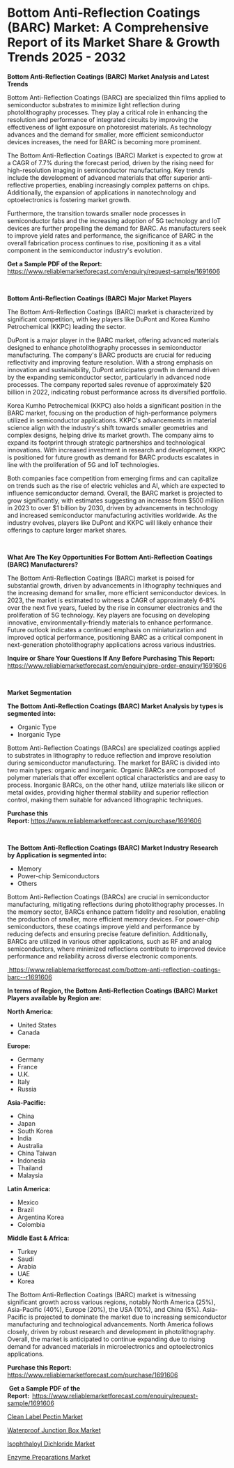 <p><h1>Bottom Anti-Reflection Coatings (BARC) Market: A Comprehensive Report of its Market Share & Growth Trends 2025 - 2032</h1></p><p><strong>Bottom Anti-Reflection Coatings (BARC) Market Analysis and Latest Trends</strong></p>
<p><p>Bottom Anti-Reflection Coatings (BARC) are specialized thin films applied to semiconductor substrates to minimize light reflection during photolithography processes. They play a critical role in enhancing the resolution and performance of integrated circuits by improving the effectiveness of light exposure on photoresist materials. As technology advances and the demand for smaller, more efficient semiconductor devices increases, the need for BARC is becoming more prominent. </p><p>The Bottom Anti-Reflection Coatings (BARC) Market is expected to grow at a CAGR of 7.7% during the forecast period, driven by the rising need for high-resolution imaging in semiconductor manufacturing. Key trends include the development of advanced materials that offer superior anti-reflective properties, enabling increasingly complex patterns on chips. Additionally, the expansion of applications in nanotechnology and optoelectronics is fostering market growth. </p><p>Furthermore, the transition towards smaller node processes in semiconductor fabs and the increasing adoption of 5G technology and IoT devices are further propelling the demand for BARC. As manufacturers seek to improve yield rates and performance, the significance of BARC in the overall fabrication process continues to rise, positioning it as a vital component in the semiconductor industry's evolution.</p></p>
<p><strong>Get a Sample PDF of the Report:&nbsp;</strong> <a href="https://www.reliablemarketforecast.com/enquiry/request-sample/1691606?utm_campaign=1840&utm_medium=2&utm_source=Github&utm_content=ia&utm_term=27032025&utm_id=bottom-anti-reflection-coatings-barc">https://www.reliablemarketforecast.com/enquiry/request-sample/1691606</a></p>
<p>&nbsp;</p>
<p><strong>Bottom Anti-Reflection Coatings (BARC) Major Market Players</strong></p>
<p><p>The Bottom Anti-Reflection Coatings (BARC) market is characterized by significant competition, with key players like DuPont and Korea Kumho Petrochemical (KKPC) leading the sector. </p><p>DuPont is a major player in the BARC market, offering advanced materials designed to enhance photolithography processes in semiconductor manufacturing. The company's BARC products are crucial for reducing reflectivity and improving feature resolution. With a strong emphasis on innovation and sustainability, DuPont anticipates growth in demand driven by the expanding semiconductor sector, particularly in advanced node processes. The company reported sales revenue of approximately $20 billion in 2022, indicating robust performance across its diversified portfolio.</p><p>Korea Kumho Petrochemical (KKPC) also holds a significant position in the BARC market, focusing on the production of high-performance polymers utilized in semiconductor applications. KKPC's advancements in material science align with the industry's shift towards smaller geometries and complex designs, helping drive its market growth. The company aims to expand its footprint through strategic partnerships and technological innovations. With increased investment in research and development, KKPC is positioned for future growth as demand for BARC products escalates in line with the proliferation of 5G and IoT technologies.</p><p>Both companies face competition from emerging firms and can capitalize on trends such as the rise of electric vehicles and AI, which are expected to influence semiconductor demand. Overall, the BARC market is projected to grow significantly, with estimates suggesting an increase from $500 million in 2023 to over $1 billion by 2030, driven by advancements in technology and increased semiconductor manufacturing activities worldwide. As the industry evolves, players like DuPont and KKPC will likely enhance their offerings to capture larger market shares.</p></p>
<p>&nbsp;</p>
<p><strong>What Are The Key Opportunities For Bottom Anti-Reflection Coatings (BARC) Manufacturers?</strong></p>
<p><p>The Bottom Anti-Reflection Coatings (BARC) market is poised for substantial growth, driven by advancements in lithography techniques and the increasing demand for smaller, more efficient semiconductor devices. In 2023, the market is estimated to witness a CAGR of approximately 6-8% over the next five years, fueled by the rise in consumer electronics and the proliferation of 5G technology. Key players are focusing on developing innovative, environmentally-friendly materials to enhance performance. Future outlook indicates a continued emphasis on miniaturization and improved optical performance, positioning BARC as a critical component in next-generation photolithography applications across various industries.</p></p>
<p><strong>Inquire or Share Your Questions If Any Before Purchasing This Report:</strong> <a href="https://www.reliablemarketforecast.com/enquiry/pre-order-enquiry/1691606?utm_campaign=1840&utm_medium=2&utm_source=Github&utm_content=ia&utm_term=27032025&utm_id=bottom-anti-reflection-coatings-barc">https://www.reliablemarketforecast.com/enquiry/pre-order-enquiry/1691606</a></p>
<p>&nbsp;</p>
<p><strong>Market Segmentation</strong></p>
<p><strong>The Bottom Anti-Reflection Coatings (BARC) Market Analysis by types is segmented into:</strong></p>
<p><ul><li>Organic Type</li><li>Inorganic Type</li></ul></p>
<p><p>Bottom Anti-Reflection Coatings (BARCs) are specialized coatings applied to substrates in lithography to reduce reflection and improve resolution during semiconductor manufacturing. The market for BARC is divided into two main types: organic and inorganic. Organic BARCs are composed of polymer materials that offer excellent optical characteristics and are easy to process. Inorganic BARCs, on the other hand, utilize materials like silicon or metal oxides, providing higher thermal stability and superior reflection control, making them suitable for advanced lithographic techniques.</p></p>
<p><strong>Purchase this Report:&nbsp;</strong><a href="https://www.reliablemarketforecast.com/purchase/1691606?utm_campaign=1840&utm_medium=2&utm_source=Github&utm_content=ia&utm_term=27032025&utm_id=bottom-anti-reflection-coatings-barc">https://www.reliablemarketforecast.com/purchase/1691606</a></p>
<p>&nbsp;</p>
<p><strong>The Bottom Anti-Reflection Coatings (BARC) Market Industry Research by Application is segmented into:</strong></p>
<p><ul><li>Memory</li><li>Power-chip Semiconductors</li><li>Others</li></ul></p>
<p><p>Bottom Anti-Reflection Coatings (BARCs) are crucial in semiconductor manufacturing, mitigating reflections during photolithography processes. In the memory sector, BARCs enhance pattern fidelity and resolution, enabling the production of smaller, more efficient memory devices. For power-chip semiconductors, these coatings improve yield and performance by reducing defects and ensuring precise feature definition. Additionally, BARCs are utilized in various other applications, such as RF and analog semiconductors, where minimized reflections contribute to improved device performance and reliability across diverse electronic components.</p></p>
<p><a href="https://www.reliablemarketforecast.com/bottom-anti-reflection-coatings-barc--r1691606?utm_campaign=1840&utm_medium=2&utm_source=Github&utm_content=ia&utm_term=27032025&utm_id=bottom-anti-reflection-coatings-barc">&nbsp;https://www.reliablemarketforecast.com/bottom-anti-reflection-coatings-barc--r1691606</a></p>
<p><strong>In terms of Region, the Bottom Anti-Reflection Coatings (BARC) Market Players available by Region are:</strong></p>
<p>
    <p> <strong> North America: </strong>
        <ul>
            <li>United States</li>
            <li>Canada</li>
        </ul>
        </p> 
    <p> <strong> Europe: </strong>
        <ul>
            <li>Germany</li>
            <li>France</li>
            <li>U.K.</li>
            <li>Italy</li>
            <li>Russia</li>
        </ul>
        </p> 
    <p> <strong> Asia-Pacific: </strong>
        <ul>
            <li>China</li>
            <li>Japan</li>
            <li>South Korea</li>
            <li>India</li>
            <li>Australia</li>
            <li>China Taiwan</li>
            <li>Indonesia</li>
            <li>Thailand</li>
            <li>Malaysia</li>
        </ul>
        </p> 
    <p> <strong> Latin America: </strong>
        <ul>
            <li>Mexico</li>
            <li>Brazil</li>
            <li>Argentina Korea</li>
            <li>Colombia</li>
        </ul>
        </p> 
    <p> <strong> Middle East & Africa: </strong>
        <ul>
            <li>Turkey</li>
            <li>Saudi</li>
            <li>Arabia</li>
            <li>UAE</li>
            <li>Korea</li>
        </ul>
    </p>
    </p>
<p><p>The Bottom Anti-Reflection Coatings (BARC) market is witnessing significant growth across various regions, notably North America (25%), Asia-Pacific (40%), Europe (20%), the USA (10%), and China (5%). Asia-Pacific is projected to dominate the market due to increasing semiconductor manufacturing and technological advancements. North America follows closely, driven by robust research and development in photolithography. Overall, the market is anticipated to continue expanding due to rising demand for advanced materials in microelectronics and optoelectronics applications.</p></p>
<p><strong>Purchase this Report: </strong><a href="https://www.reliablemarketforecast.com/purchase/1691606?utm_campaign=1840&utm_medium=2&utm_source=Github&utm_content=ia&utm_term=27032025&utm_id=bottom-anti-reflection-coatings-barc">https://www.reliablemarketforecast.com/purchase/1691606</a></p>
<p>&nbsp;<strong>Get a Sample PDF of the Report:&nbsp;&nbsp;</strong><a href="https://www.reliablemarketforecast.com/enquiry/request-sample/1691606?utm_campaign=1840&utm_medium=2&utm_source=Github&utm_content=ia&utm_term=27032025&utm_id=bottom-anti-reflection-coatings-barc">https://www.reliablemarketforecast.com/enquiry/request-sample/1691606</a></p>
<p><strong></strong></p>
<p><p><a href="https://github.com/maikefelanc3/Market-Research-Report-List-1/blob/main/clean-label-pectin-market.md?utm_campaign=1840&utm_medium=2&utm_source=Github&utm_content=ia&utm_term=27032025&utm_id=bottom-anti-reflection-coatings-barc">Clean Label Pectin Market</a></p><p><a href="https://github.com/arionmp/Market-Research-Report-List-5/blob/main/waterproof-junction-box-market.md?utm_campaign=1840&utm_medium=2&utm_source=Github&utm_content=ia&utm_term=27032025&utm_id=bottom-anti-reflection-coatings-barc">Waterproof Junction Box Market</a></p><p><a href="https://github.com/fahieraudau9/Market-Research-Report-List-1/blob/main/isophthaloyl-dichloride-market.md?utm_campaign=1840&utm_medium=2&utm_source=Github&utm_content=ia&utm_term=27032025&utm_id=bottom-anti-reflection-coatings-barc">Isophthaloyl Dichloride Market</a></p><p><a href="https://github.com/vimar16th/Market-Research-Report-List-7/blob/main/enzyme-preparations-market.md?utm_campaign=1840&utm_medium=2&utm_source=Github&utm_content=ia&utm_term=27032025&utm_id=bottom-anti-reflection-coatings-barc">Enzyme Preparations Market</a></p></p>